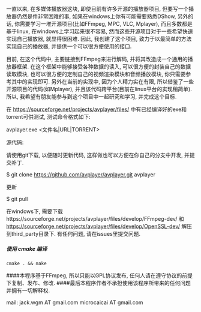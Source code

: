 一直以来, 在多媒体播放器这块, 即使目前有许多开源的播放器项目, 但要写一个播放器仍然是件非常困难的事, 如果在windows上你有可能需要熟悉DShow, 另外的话, 你需要学习一堆开源项目(比如FFmpeg, MPC, VLC, Mplayer), 而且多数都是基于linux, 在windows上学习起来很不容易, 然而这些开源项目对于一些希望快速实现自己播放器, 就显得很困难.
因此, 我创建了这个项目, 致力于以最简单的方法实现自己的播放器, 并提供一个可以很方便使用的接口.

目前, 在这个代码中, 主要链接到FFmpeg来进行解码, 并将其改造成一个通用的播放器框架. 在这个框架中能够接受各种数据的读入, 可以很方便的封装自己的数据读取模块, 也可以很方便的定制自己的视频渲染模块和音频播放模块, 你只需要参考其中的实现即可.
另外在当前的实现中, 因为个人精力实在有限, 所以借鉴了一些开源项目的代码(如Mplayer), 并且该代码跨平台(目前在linux平台的实现稍简单). 所以, 我希望有朋友能参与到这个项目中一起研究和学习, 并完成这个目标.

在 https://sourceforge.net/projects/avplayer/files/ 中有已经编译好的exe和torrent可供测试, 测试命令格式如下:

avplayer.exe <文件名|URL|TORRENT>


源代码:

请使用git下载, 以便随时更新代码, 这样做也可以方便在你自己的分支中开发, 并提交补丁.

$ git clone https://github.com/avplayer/avplayer.git avplayer

更新

$ git pull

在windows下, 需要下载https://sourceforge.net/projects/avplayer/files/develop/FFmpeg-dev/ 和 https://sourceforge.net/projects/avplayer/files/develop/OpenSSL-dev/ 解压到third_party目录下.
有任何问题, 请在issues里提交问题.

##### 使用 cmake 编译

	cmake . && make

####本程序基于FFmpeg, 所以只能以GPL协议发布, 任何人请在遵守协议的前提下复制、发布、修改.
####最后本程序作者不承担使用该程序所带来的任何问题并拥有一切解释权.


mail: jack.wgm AT gmail.com microcaicai AT gmail.com

